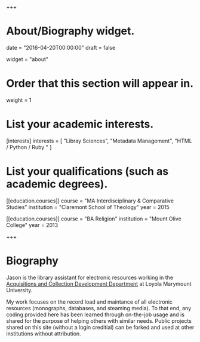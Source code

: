 +++
# About/Biography widget.

date = "2016-04-20T00:00:00"
draft = false

widget = "about"

# Order that this section will appear in.
weight = 1

# List your academic interests.
[interests]
  interests = [
    "Libray Sciences",
    "Metadata Management",
    "HTML / Python / Ruby "
  ]

# List your qualifications (such as academic degrees).
[[education.courses]]
  course = "MA Interdisciplinary & Comparative Studies"
  institution = "Claremont School of Theology"
  year = 2015

[[education.courses]]
  course = "BA Religion"
  institution = "Mount Olive College"
  year = 2013
 
+++

# Biography

Jason is the library assistant for electronic resources working in the [Acquisitions and Collection Development Department](//library.lmu.edu/) at Loyola Marymount University. 

My work focuses on the record load and maintance of all electronic resources (monographs, databases, and steaming media). To that end, any coding provided here has been learned through on-the-job usage and is shared for the purpose of helping others with similar needs. Public projects shared on this site (without a login creditial) can be forked and used at other institutions without attribution.
